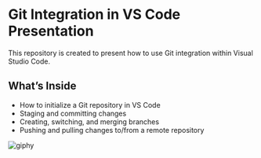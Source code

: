 # Git Integration in VS Code Presentation

This repository is created to present how to use Git integration within Visual Studio Code.

## What’s Inside

- How to initialize a Git repository in VS Code
- Staging and committing changes
- Creating, switching, and merging branches
- Pushing and pulling changes to/from a remote repository

![giphy](https://media0.giphy.com/media/v1.Y2lkPTc5MGI3NjExZDNmOXlqcGlxZmRqNmozNGg1bWNkY3M4NWJsNHppNWpzcGZ4dzY2OSZlcD12MV9pbnRlcm5hbF9naWZfYnlfaWQmY3Q9Zw/487L0pNZKONFN01oHO/giphy.gif)
